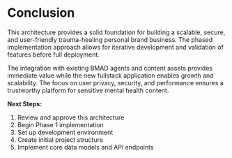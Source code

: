 # Conclusion

This architecture provides a solid foundation for building a scalable, secure, and user-friendly trauma-healing personal brand business. The phased implementation approach allows for iterative development and validation of features before full deployment.

The integration with existing BMAD agents and content assets provides immediate value while the new fullstack application enables growth and scalability. The focus on user privacy, security, and performance ensures a trustworthy platform for sensitive mental health content.

**Next Steps:**
1. Review and approve this architecture
2. Begin Phase 1 implementation
3. Set up development environment
4. Create initial project structure
5. Implement core data models and API endpoints 